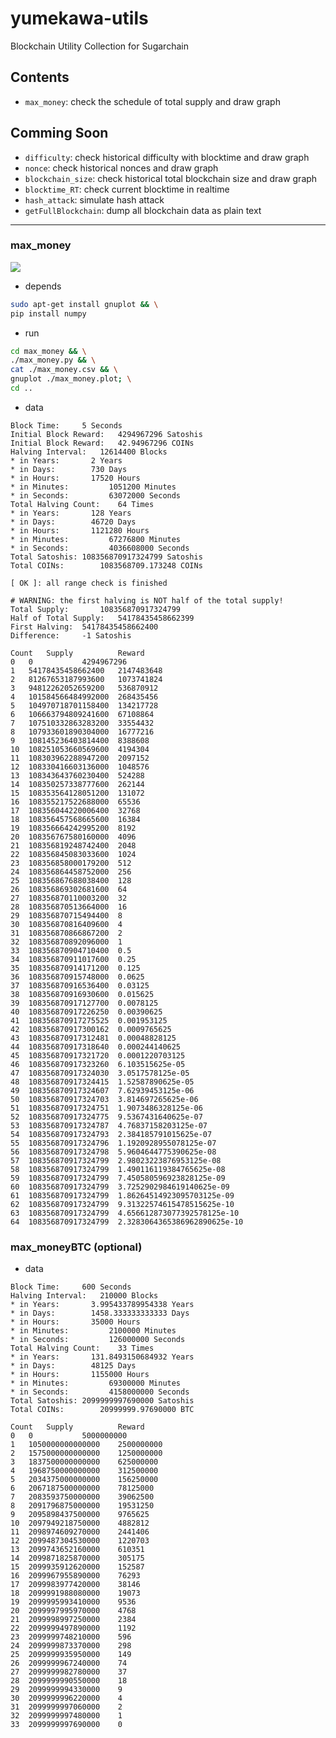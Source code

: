 # yumekawa-utils
Blockchain Utility Collection for Sugarchain

## Contents
 - `max_money`: check the schedule of total supply and draw graph

## Comming Soon
 - `difficulty`: check historical difficulty with blocktime and draw graph
 - `nonce`: check historical nonces and draw graph
 - `blockchain_size`: check historical total blockchain size and draw graph
 - `blocktime_RT`: check current blocktime in realtime
 - `hash_attack`: simulate hash attack
 - `getFullBlockchain`: dump all blockchain data as plain text

-----

### max_money
![](https://github.com/sugarchain-project/yumekawa-utils/blob/master/max_money/max_money.png)

 - depends
```bash
sudo apt-get install gnuplot && \
pip install numpy
```

 - run
```bash
cd max_money && \
./max_money.py && \
cat ./max_money.csv && \
gnuplot ./max_money.plot; \
cd ..
```

 - data
```
Block Time:		5 Seconds
Initial Block Reward:	4294967296 Satoshis
Initial Block Reward:	42.94967296 COINs
Halving Interval:	12614400 Blocks
* in Years:		  2 Years
* in Days:		  730 Days
* in Hours:		  17520 Hours
* in Minutes:		  1051200 Minutes
* in Seconds:		  63072000 Seconds
Total Halving Count:	64 Times
* in Years:		  128 Years
* in Days:		  46720 Days
* in Hours:		  1121280 Hours
* in Minutes:		  67276800 Minutes
* in Seconds:		  4036608000 Seconds
Total Satoshis:	108356870917324799 Satoshis
Total COINs:		1083568709.173248 COINs

[ OK ]: all range check is finished

# WARNING: the first halving is NOT half of the total supply!
Total Supply:		108356870917324799
Half of Total Supply:	54178435458662399
First Halving:	54178435458662400
Difference:		-1 Satoshis

Count	Supply			Reward
0	0			4294967296
1	54178435458662400	2147483648
2	81267653187993600	1073741824
3	94812262052659200	536870912
4	101584566484992000	268435456
5	104970718701158400	134217728
6	106663794809241600	67108864
7	107510332863283200	33554432
8	107933601890304000	16777216
9	108145236403814400	8388608
10	108251053660569600	4194304
11	108303962288947200	2097152
12	108330416603136000	1048576
13	108343643760230400	524288
14	108350257338777600	262144
15	108353564128051200	131072
16	108355217522688000	65536
17	108356044220006400	32768
18	108356457568665600	16384
19	108356664242995200	8192
20	108356767580160000	4096
21	108356819248742400	2048
22	108356845083033600	1024
23	108356858000179200	512
24	108356864458752000	256
25	108356867688038400	128
26	108356869302681600	64
27	108356870110003200	32
28	108356870513664000	16
29	108356870715494400	8
30	108356870816409600	4
31	108356870866867200	2
32	108356870892096000	1
33	108356870904710400	0.5
34	108356870911017600	0.25
35	108356870914171200	0.125
36	108356870915748000	0.0625
37	108356870916536400	0.03125
38	108356870916930600	0.015625
39	108356870917127700	0.0078125
40	108356870917226250	0.00390625
41	108356870917275525	0.001953125
42	108356870917300162	0.0009765625
43	108356870917312481	0.00048828125
44	108356870917318640	0.000244140625
45	108356870917321720	0.0001220703125
46	108356870917323260	6.103515625e-05
47	108356870917324030	3.0517578125e-05
48	108356870917324415	1.52587890625e-05
49	108356870917324607	7.62939453125e-06
50	108356870917324703	3.814697265625e-06
51	108356870917324751	1.9073486328125e-06
52	108356870917324775	9.5367431640625e-07
53	108356870917324787	4.76837158203125e-07
54	108356870917324793	2.384185791015625e-07
55	108356870917324796	1.1920928955078125e-07
56	108356870917324798	5.9604644775390625e-08
57	108356870917324799	2.98023223876953125e-08
58	108356870917324799	1.490116119384765625e-08
59	108356870917324799	7.450580596923828125e-09
60	108356870917324799	3.7252902984619140625e-09
61	108356870917324799	1.86264514923095703125e-09
62	108356870917324799	9.31322574615478515625e-10
63	108356870917324799	4.656612873077392578125e-10
64	108356870917324799	2.3283064365386962890625e-10
```

### max_moneyBTC (optional)
<!-- ![](https://github.com/sugarchain-project/yumekawa-utils/blob/master/max_moneyBTC/max_moneyBTC.png) -->

 - data
```
Block Time:		600 Seconds
Halving Interval:	210000 Blocks
* in Years:		  3.995433789954338 Years
* in Days:		  1458.333333333333 Days
* in Hours:		  35000 Hours
* in Minutes:		  2100000 Minutes
* in Seconds:		  126000000 Seconds
Total Halving Count:	33 Times
* in Years:		  131.8493150684932 Years
* in Days:		  48125 Days
* in Hours:		  1155000 Hours
* in Minutes:		  69300000 Minutes
* in Seconds:		  4158000000 Seconds
Total Satoshis:	2099999997690000 Satoshis
Total COINs:		20999999.97690000 BTC

Count	Supply			Reward
0	0			5000000000
1	1050000000000000	2500000000
2	1575000000000000	1250000000
3	1837500000000000	625000000
4	1968750000000000	312500000
5	2034375000000000	156250000
6	2067187500000000	78125000
7	2083593750000000	39062500
8	2091796875000000	19531250
9	2095898437500000	9765625
10	2097949218750000	4882812
11	2098974609270000	2441406
12	2099487304530000	1220703
13	2099743652160000	610351
14	2099871825870000	305175
15	2099935912620000	152587
16	2099967955890000	76293
17	2099983977420000	38146
18	2099991988080000	19073
19	2099995993410000	9536
20	2099997995970000	4768
21	2099998997250000	2384
22	2099999497890000	1192
23	2099999748210000	596
24	2099999873370000	298
25	2099999935950000	149
26	2099999967240000	74
27	2099999982780000	37
28	2099999990550000	18
29	2099999994330000	9
30	2099999996220000	4
31	2099999997060000	2
32	2099999997480000	1
33	2099999997690000	0
```